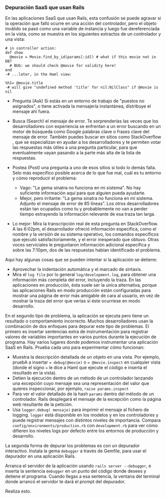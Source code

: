 ### Depuración SaaS que usan Rails

En las aplicaciones SaaS que usan Rails, esta confusión se puede agravar si la operación que falló ocurre en una acción del controlador, pero el objeto inválido se pasó como una
variable de instancia y luego fue dereferenciada en la vista, como se muestra en los siguientes extractos de un controlador y una vista:

```
# in controller action:
def show
  @movie = Movie.find_by_id(params[:id]) # what if this movie not in DB?
  # BUG: we should check @movie for validity here!
end
-# ...later, in the Haml view:

%h1= @movie.title
-# will give "undefined method 'title' for nil:NilClass" if @movie is nil
```
- Pregunta (Ask) Si estás en un entorno de trabajo de "puestos no asignados", o tiene activada la mensajería instantánea, distribuye el mensaje ahí fuera.
- Busca (Search) el mensaje de error. Te sorprenderías las veces que los desarrolladores con experiencia se enfrentan a un error buscando en un motor de búsqueda como Google
palabras clave o frases clave del mensaje de error. También puedes buscar en sitios como StackOverflow , que se especializan en ayudar a los desarrolladores y te permiten votar las
respuestas más útiles a una pregunta particular, para que eventualmente vayan pasando a la parte más alta de la lista de respuestas.

- Postea (Post) una pregunta a uno de esos sitios si todo lo demás falla. Selo más específico posible acerca de lo que fue mal, cuál es tu entorno y cómo reproducir el problema:
  - Vago: "La gema sinatra no funciona en mi sistema". No hay suficiente información aquí para que alguien pueda ayudarte.
  - Mejor, pero irritante: "La gema sinatra no funciona en mi sistema. Adjunto el mensaje de error de 85 líneas”. Los otros desarrolladores están tan ocupados como tu y probablemente no van a perder tiempo extrayendo la información relevante de esa traza tan larga.
- Lo mejor: Mira la transcripción real de esta pregunta en StackOverflow. A las 6:02pm, el desarrollador ofreció información específica, como el nombre y la versión de su sistema operativo, los comandos específicos que ejecutó satisfactoriamente, y el error inesperado que obtuvo. Otras voces serviciales le preguntaron información adicional específica y sobre las 7:10pm, dos de las respuestas habían identificado el problema.

 Aquí hay algunas cosas que se pueden intentar si la aplicación se detiene:

- Aprovechar la indentación automática y el marcado de sintaxis.
- Mira el `log file` por lo general `log/development.log`, para obtener una información más completa del error, incluyendo la traza. En las aplicaciones en producción, ésta suele ser la unica alternativa, porque las aplicaciones Rails en modo producción están configuradas para mostrar una página de error más amigable de cara al usuario, en vez de mostrar la traza del error que verías si éste ocurriese en modo desarrollo.

En el segundo tipo de problema, la aplicación se ejecuta pero tiene un resultado o comportamiento incorrecto. Muchos desarrolladores usan la combinación de dos enfoques para depurar este tipo de problemas. El primero es insertar sentencias extra de instrumentación para registrar valores de variables importantes en varios puntos durante la ejecución de programa. Hay varios lugares donde podemos instrumentar una aplicación SaaS en Rails. Prueba cada uno  para experimentar cómo funcionan:

- Muestra la descripción detallada de un objeto en una vista. Por ejemplo, pruebA a insertar `= debug(@movie)` o `= @movie.inspect` en cualquier vista (donde el signo
`=` le dice a Haml que ejecute el código e inserta el resultado en la vista).
- Detien la ejecución dentro de un método de un controlador lanzando una excepción cuyo mensaje sea una representación del valor que quieres inspeccionar, por ejemplo, `raise params.inspect`
- Para ver el valor detallado de la hash `params` dentro del método de un controlador. Rails desplegará el mensaje de la excepción como la página web resultante de la petición.
- Usa `logger.debug( mensaje)` para imprimir el mensaje al fichero de logging. `logger` está disponible en los modelos y en los controladores y puede registrar mensajes con
distintos niveles de importancia. Compara `config/environments/production.rb` con `development.rb` para ver cómo difieren los niveles logs por defecto entre
los entornos de producción y desarrollo.

La segunda forma de depurar los problemas es con un depurador interactivo. 
Instala la gema `debugger` a través de Gemfile, para usar el depurador en una aplicación Rails. 

Arranca el servidor de la aplicación usando  `rails server --debugger`, e inserta la sentencia `debugger` en un punto del código donde desees y detiene el programa. Cuando
llegas a esa sentencia, la ventana del terminal donde arrancó el servidor te dará el prompt del depurador. 

Realiza esto.
